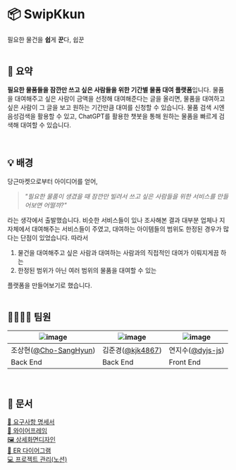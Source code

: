 # 📦 SwipKkun
필요한 물건을 **쉽**게 **꾼**다, 쉽꾼  
<br/>  

## 📌 요약
**필요한 물품들을 잠깐만 쓰고 싶은 사람들을 위한 기간별 물품 대여 플랫폼**입니다. 물품을 대여해주고 싶은 사람이 금액을 선정해 대여해준다는 글을 올리면, 물품을 대여하고 싶은 사람이 그 글을 보고 원하는 기간만큼 대여를 신청할 수 있습니다. 물품 검색 시엔 음성검색을 활용할 수 있고, ChatGPT를 활용한 챗봇을 통해 원하는 물품을 빠르게 검색해 대여할 수 있습니다.  

<br />  

## 💡 배경
당근마켓으로부터 아이디어를 얻어,  
> *"필요한 물품이 생겼을 때 잠깐만 빌려서 쓰고 싶은 사람들을 위한 서비스를 만들어보면 어떨까?"*  

라는 생각에서 출발했습니다. 비슷한 서비스들이 있나 조사해본 결과 대부분 업체나 지자체에서 대여해주는 서비스들이 주였고, 대여하는 아이템들의 범위도 한정된 경우가 많다는 단점이 있었습니다. 따라서 

1. 물건을 대여해주고 싶은 사람과 대여하는 사람과의 직접적인 대여가 이뤄지게끔 하는
2. 한정된 범위가 아닌 여러 범위의 물품을 대여할 수 있는  

플랫폼을 만들어보기로 했습니다.  
<br />  

## 👨‍👩‍👧‍👦 팀원  
|![image](https://avatars.githubusercontent.com/u/65762283?v=4)|![image](https://avatars.githubusercontent.com/u/127995835?v=4)|![image](https://avatars.githubusercontent.com/u/59755470?v=4)|
|---|---|---|
|조상현([@Cho-SangHyun](https://github.com/Cho-SangHyun))|김준경([@kjk4867](https://github.com/kjk4867))|연지수([@dyjs-js](https://github.com/dyjs-js))|
|Back End|Back End|Front End|  
<br />

## 📙 문서
[📜 요구사항 명세서](https://github.com/Cho-SangHyun/SwipKkun/blob/main/docs/%EC%9A%94%EA%B5%AC%EC%82%AC%ED%95%AD%20%EB%AA%85%EC%84%B8%EC%84%9C.md)  
[🎨 와이어프레임](https://www.figma.com/file/ooHzweTXnDmaTvVdKJiS9A/Untitled?node-id=1%3A63&t=PpXz93oIH7peLe2x-1)  
[🖼️ 상세화면디자인](https://github.com/Cho-SangHyun/SwipKkun/tree/main/docs/%EC%83%81%EC%84%B8%ED%99%94%EB%A9%B4%EB%94%94%EC%9E%90%EC%9D%B8)  
[📰 ER 다이어그램](backend/docs/ER다이어그램.md)  
[💻 프로젝트 관리(노션)](https://spiral-krypton-79a.notion.site/DKU-2023-SW-7-ea9e8eacba1d48afabcbd5bff3b0b5a6)

